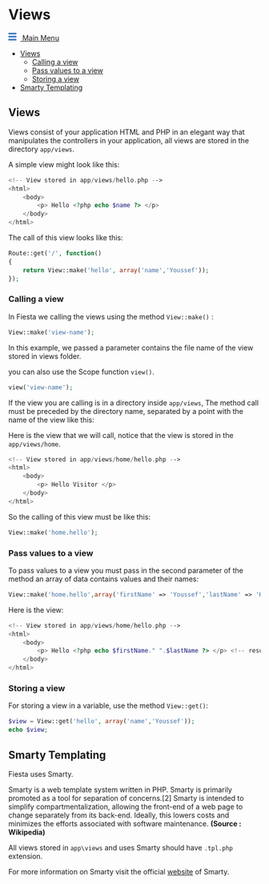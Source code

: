 # Views

[![alt return](https://raw.githubusercontent.com/fiesta-framework/Art/master/pics/signs.png) Main Menu](https://github.com/fiesta-framework/Docs/tree/3.1/#index)

- [Views](#views)
	- [Calling a view](#calling-a-view)
	- [Pass values to a view](#pass-values-to-a-view)
	- [Storing a view](#storing-a-view)
- [Smarty Templating](#smarty-templating)


## Views

Views consist of your application HTML and PHP in an elegant way that manipulates the controllers in your application, all views are stored in the directory `app/views`.

A simple view might look like this:

```php
<!-- View stored in app/views/hello.php -->
<html>
	<body>
		<p> Hello <?php echo $name ?> </p>
	</body>
</html>
```

The call of this view looks like this:

```php
Route::get('/', function()
{
	return View::make('hello', array('name','Youssef'));
});
```

### Calling a view

In Fiesta we calling the views using the method `View::make()` :

```php
View::make('view-name');
```

In this example, we passed a parameter contains the file name of the view stored in views folder.

you can also use the Scope function `view()`.

```php
view('view-name');
```

If the view you are calling is in a directory inside `app/views`, The method call must be preceded by the directory name, separated by a point with the name of the view like this:

Here is the view that we will call, notice that the view is stored in the `app/views/home`.

```php
<!-- View stored in app/views/home/hello.php -->
<html>
	<body>
		<p> Hello Visitor </p>
	</body>
</html>
```

So the calling of this view must be like this:

```php
View::make('home.hello');
```

### Pass values to a view

To pass values to a view you must pass in the second parameter of the method an array of data contains values and their names:

```php
View::make('home.hello',array('firstName' => 'Youssef','lastName' => 'Had'));
```

Here is the view:

```php
<!-- View stored in app/views/home/hello.php -->
<html>
	<body>
		<p> Hello <?php echo $firstName." ".$lastName ?> </p> <!-- result : Hello Youssef Had -->
	</body>
</html>
```

### Storing a view

For storing a view in a variable, use the method `View::get()`:

```php
$view = View::get('hello', array('name','Youssef'));
echo $view;
```

## Smarty Templating

Fiesta uses Smarty.

Smarty is a web template system written in PHP. Smarty is primarily promoted as a tool for separation of concerns.[2] Smarty is intended to simplify compartmentalization, allowing the front-end of a web page to change separately from its back-end. Ideally, this lowers costs and minimizes the efforts associated with software maintenance. **(Source : Wikipedia)**

All views stored in `app\views` and uses Smarty should have `.tpl.php` extension.

For more information on Smarty visit the official [website](http://www.smarty.net/) of Smarty.
